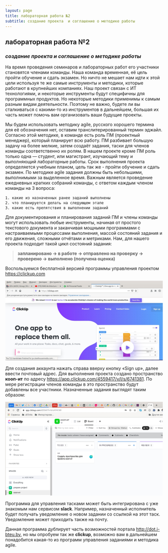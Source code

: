 ```yaml
---
layout: page
title: лабораторная работа №2
subtitle: создание проекта  и соглашение о методике работы
---
```


## лабораторная работа №2

### *создание проекта  и соглашение о методике работы*

На время проведения семинаров и лабораторных работ его участники
становятся членами команды. Наша команда временная, её цель пройти
обучение и сдать экзамен. Но ничто не мешает нам идти к этой цели
используя те же самые инструменты и методики, которые работают
в крупнейших компаниях. Наш проект связан с ИТ технологиями,
и некоторые инструменты будут специфичны для программных
продуктов. Но некоторые методики применимы к самым разным видам
деятельности. Поэтому не важно, будете ли вы сталкиваться с какими-то
из инструментов в дальнейшем, большая их часть может помочь вам
организовать ваши будущие проекты.

Мы будем использовать методику agile, русского хорошего термина
для её обозначения нет, оставим транслитерированный термин
эджайл. Согласно этой методике, в команде есть роль ПМ (проектный
менеджер), который планирует всю работу. ПМ разбивает большую
задачу на более мелкие, затем создаёт задания, таски для членов
команды соответственно их ролям. В нашем проекте кроме ПМ роль
только одна — студент, или магистрант, изучающий тему и выполняющий
лабораторные работы. Срок выполнения проекта определяется учебным
планом, цель так же - пройти обучение и сдать экзамен. По методике
agile задания должны быть небольшими, выполнимыми за выделенное
время. Важным является проведение ежедневных кратких собраний
команды, с ответом каждым членом команды на 3 вопроса:

    1. какие из назначенных ранее заданий выполнены
    2. что планируется делать на следующем этапе
    3. какие есть препятствия в выполнении заданий

Для документирования и планирования заданий ПМ и члены команды могут
использовать любые инструменты, начиная от простого текстового
документа и заканчивая мощными программами с настраиваемыми
процессами выполнения, массой состояний задания и его движения,
сложными отчётами и метриками. Нам, для нашего проекта подходит
такой цикл состояний задания:

> **запланировано -> в работе -> отправлено на проверку -> проверено ->  выполнено (получена оценка)**

Воспользуемся бесплатной версией программы управления проектом <https://clickup.com>

![clickup signin](/assets//img/clickup.jpg)

Для создания аккаунта нажать справа вверху кнопку «Sign up»,
далее ввести почтовый адрес. Для выполнения проекта создано
пространство **кооп-ит** по адресу <https://app.clickup.com/4559417/v/l/s/6741381>.
По мере регистрации членов команды в это пространство будут добавлены все
участники. Назначенные задания выглядят таким образом:

![clickup task](/assets//img/clickup-task.jpg)

Программа для управления тасками может быть интегрирована с уже
знакомым нам сервисом **slack**. Например, назначенный исполнитель
будет получать уведомление о новом задании со ссылкой на этот
таск. Уведомление может приходить также на почту.

Данная программа дублирует часть возможностей портала <http://dot.i-bteu.by>,
но мы опробуем так же **clickup**, возможно вам в дальнейшем понадобится какая-то из программ управления заданиями и методика agile.

